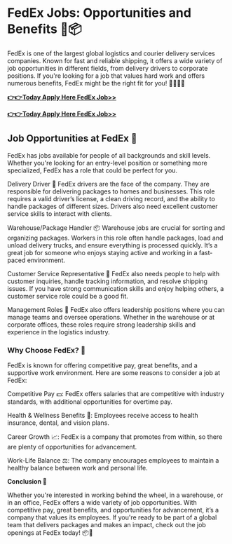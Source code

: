 # FedEx Jobs: Opportunities and Benefits 🚚📦

FedEx is one of the largest global logistics and courier delivery services companies. Known for fast and reliable shipping, it offers a wide variety of job opportunities in different fields, from delivery drivers to corporate positions. If you're looking for a job that values hard work and offers numerous benefits, FedEx might be the right fit for you! 👨‍💼👩‍💼

[**👉👉Today Apply Here FedEx Job>>**](https://go4affm.com/c/?p=42588&o=19999&s1=&s1=raj)

[**👉👉Today Apply Here FedEx Job>>**](https://go4affm.com/c/?p=42588&o=19999&s1=&s1=raj)

## Job Opportunities at FedEx 🚛

FedEx has jobs available for people of all backgrounds and skill levels. Whether you're looking for an entry-level position or something more specialized, FedEx has a role that could be perfect for you.

Delivery Driver 🚚
FedEx drivers are the face of the company. They are responsible for delivering packages to homes and businesses. This role requires a valid driver’s license, a clean driving record, and the ability to handle packages of different sizes. Drivers also need excellent customer service skills to interact with clients.

Warehouse/Package Handler 📦
Warehouse jobs are crucial for sorting and organizing packages. Workers in this role often handle packages, load and unload delivery trucks, and ensure everything is processed quickly. It’s a great job for someone who enjoys staying active and working in a fast-paced environment.

Customer Service Representative 💬
FedEx also needs people to help with customer inquiries, handle tracking information, and resolve shipping issues. If you have strong communication skills and enjoy helping others, a customer service role could be a good fit.

Management Roles 🏢
FedEx also offers leadership positions where you can manage teams and oversee operations. Whether in the warehouse or at corporate offices, these roles require strong leadership skills and experience in the logistics industry.

### Why Choose FedEx? 💼

FedEx is known for offering competitive pay, great benefits, and a supportive work environment. Here are some reasons to consider a job at FedEx:

Competitive Pay 💵: FedEx offers salaries that are competitive with industry standards, with additional opportunities for overtime pay.

Health & Wellness Benefits 💊: Employees receive access to health insurance, dental, and vision plans.

Career Growth 📈: FedEx is a company that promotes from within, so there are plenty of opportunities for advancement.

Work-Life Balance ⚖️: The company encourages employees to maintain a healthy balance between work and personal life.

**Conclusion 🌟**

Whether you're interested in working behind the wheel, in a warehouse, or in an office, FedEx offers a wide variety of job opportunities. With competitive pay, great benefits, and opportunities for advancement, it’s a company that values its employees. If you're ready to be part of a global team that delivers packages and makes an impact, check out the job openings at FedEx today! 📦🚚

